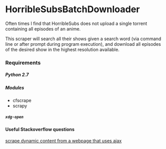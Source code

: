 # HorribleSubsBatchDownloader

Often times I find that HorribleSubs does not upload a single torrent containing all episodes of an anime.

This scraper will search all their shows given a search word (via command line or after prompt during program execution), and download all
episodes of the desired show in the highest resolution available.

### Requirements

##### Python 2.7

##### Modules

* cfscrape
* scrapy

##### `xdg-open`


#### Useful Stackoverflow questions

[scrape dynamic content from a webpage that uses ajax](http://stackoverflow.com/a/24373576/3854436)
